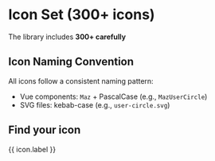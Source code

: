 # Icon Set (300+ icons)

The library includes **300+ carefully**

## Icon Naming Convention

All icons follow a consistent naming pattern:

- Vue components: `Maz` + PascalCase (e.g., `MazUserCircle`)
- SVG files: kebab-case (e.g., `user-circle.svg`)

## Find your icon

<ComponentDemo>
  <div class="maz-flex maz-flex-col maz-gap-4">
    <div class="maz-flex maz-gap-2 maz-items-start">
      <MazInput v-model="search" label="Search icon" @update:model-value="search = $event.trim()" :left-icon="MazIcons.MazMagnifyingGlass" class="flex-1" :assistive-text="`${filteredIcons.length} icons found`" />
    </div>
    <div class="maz-grid maz-grid-cols-3 maz-gap-2">
      <div v-for="icon in filteredIcons" :key="icon.label" class="maz-flex maz-flex-col maz-items-center maz-gap-3 maz-text-center maz-border maz-border-solid maz-border-divider maz-rounded maz-p-4 maz-truncate hover:maz-bg-surface-400">
        <Component :is="icon.value" class="maz-text-3xl" />
        <span class="maz-text-xs maz-text-muted maz-truncate">{{ icon.label }}</span>
        <div class="maz-flex maz-flex-row maz-gap-2 maz-w-full">
          <MazBtn v-tooltip="'Copy Icon Name'" class="maz-flex-1" size="xs" color="background" outlined @click="copyIcon(icon.label)" :icon="MazClipboardDocument" />
          <MazBtn v-tooltip="'Copy Icon Import'" class="maz-flex-1" size="xs" color="background" outlined @click="copyIconImport(icon.label)" :icon="MazClipboardDocumentList" />
        </div>
      </div>
    </div>
  </div>
</ComponentDemo>

<script setup>
import { ref, computed } from 'vue'
import { useToast } from 'maz-ui/composables/useToast'
import { vTooltip } from 'maz-ui/directives/vTooltip'
import { MazClipboardDocument, MazClipboardDocumentList } from '@maz-ui/icons'

const MazIcons = await import('@maz-ui/icons')
const { success} = useToast()

const icons = Object.entries(MazIcons).map(([name, component]) => ({
  label: name,
  value: component,
}))

const search = ref()

const filteredIcons = computed(() => {
  console.log(search.value)
  if (!search.value) return icons

  return icons.filter(icon => icon.label.toLowerCase().includes(search.value.toLowerCase())).slice(0, 10)
})

const copyIcon = (icon) => {
  console.log('icon.value', icon)
  navigator.clipboard.writeText(icon)
  success('Icon copied to clipboard')
}

const copyIconImport = (icon) => {
  console.log('icon.value', icon)
  navigator.clipboard.writeText(`import { ${icon} } from '@maz-ui/icons'`)
  success('Icon import copied to clipboard')
}
</script>
